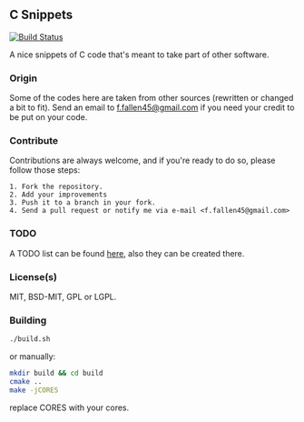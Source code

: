 ## C Snippets

[![Build Status](https://secure.travis-ci.org/allanference/csnippets.png?branch=master)](http://travis-ci.org/allanference/csnippets)

A nice snippets of C code that's meant to take part of other software.

### Origin

Some of the codes here are taken from other sources (rewritten or changed a bit to fit).
Send an email to <f.fallen45@gmail.com>  if you need your credit to be put on your code.

### Contribute

Contributions are always welcome, and if you're ready to do so, please follow those steps:

    1. Fork the repository.
    2. Add your improvements
    3. Push it to a branch in your fork.
    4. Send a pull request or notify me via e-mail <f.fallen45@gmail.com>

### TODO

A TODO list can be found [here](https://github.com/allanference/csnippets/issues), also they can be created there.

### License(s)

MIT, BSD-MIT, GPL or LGPL.

### Building

```sh
./build.sh
```
or manually:
```sh
mkdir build && cd build
cmake ..
make -jCORES
```
replace CORES with your cores.

